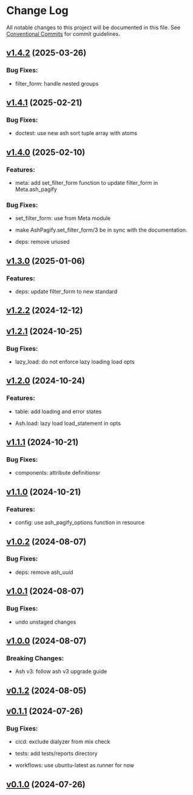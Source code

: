 # Change Log

All notable changes to this project will be documented in this file.
See [Conventional Commits](Https://conventionalcommits.org) for commit guidelines.

<!-- changelog -->

## [v1.4.2](https://github.com/zebbra/ash_pagify/compare/v1.4.1...v1.4.2) (2025-03-26)




### Bug Fixes:

* filter_form: handle nested groups

## [v1.4.1](https://github.com/zebbra/ash_pagify/compare/v1.4.0...v1.4.1) (2025-02-21)




### Bug Fixes:

* doctest: use new ash sort tuple array with atoms

## [v1.4.0](https://github.com/zebbra/ash_pagify/compare/v1.3.0...v1.4.0) (2025-02-10)




### Features:

* meta: add set_filter_form function to update filter_form in Meta.ash_pagify

### Bug Fixes:

* set_filter_form: use from Meta module

* make AshPagify.set_filter_form/3 be in sync with the documentation.

* deps: remove unused

## [v1.3.0](https://github.com/zebbra/ash_pagify/compare/v1.2.2...v1.3.0) (2025-01-06)




### Features:

* deps: update filter_form to new standard

## [v1.2.2](https://github.com/zebbra/ash_pagify/compare/v1.2.1...v1.2.2) (2024-12-12)




## [v1.2.1](https://github.com/zebbra/ash_pagify/compare/v1.2.0...v1.2.1) (2024-10-25)




### Bug Fixes:

* lazy_load: do not enforce lazy loading load opts

## [v1.2.0](https://github.com/zebbra/ash_pagify/compare/v1.1.1...v1.2.0) (2024-10-24)




### Features:

* table: add loading and error states

* Ash.load: lazy load load_statement in opts

## [v1.1.1](https://github.com/zebbra/ash_pagify/compare/v1.1.0...v1.1.1) (2024-10-21)




### Bug Fixes:

* components: attribute definitionsr

## [v1.1.0](https://github.com/zebbra/ash_pagify/compare/v1.0.2...v1.1.0) (2024-10-21)




### Features:

* config: use ash_pagify_options function in resource

## [v1.0.2](https://github.com/zebbra/ash_pagify/compare/v1.0.1...v1.0.2) (2024-08-07)




### Bug Fixes:

* deps: remove ash_uuid

## [v1.0.1](https://github.com/zebbra/ash_pagify/compare/v1.0.0...v1.0.1) (2024-08-07)




### Bug Fixes:

* undo unstaged changes

## [v1.0.0](https://github.com/zebbra/ash_pagify/compare/v0.1.2...v1.0.0) (2024-08-07)
### Breaking Changes:

* Ash v3: follow ash v3 upgrade guide



## [v0.1.2](https://github.com/zebbra/ash_pagify/compare/v0.1.1...v0.1.2) (2024-08-05)




## [v0.1.1](https://github.com/zebbra/ash_pagify/compare/v0.1.0...v0.1.1) (2024-07-26)




### Bug Fixes:

* cicd: exclude dialyzer from mix check

* tests: add tests/reports directory

* workflows: use ubuntu-latest as runner for now

## [v0.1.0](https://github.com/zebbra/ash_pagify/compare/v0.1.0...v0.1.0) (2024-07-26)



